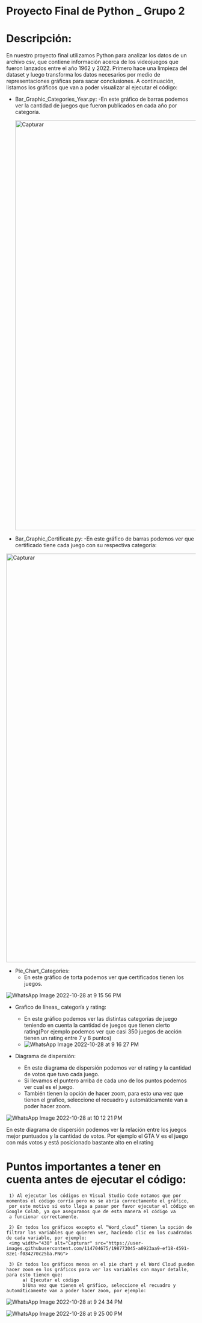 # Proyecto Final de Python _ Grupo 2

# Descripción: 
En nuestro proyecto final utilizamos Python para analizar los datos de un archivo csv, que contiene información acerca de los videojuegos que fueron lanzados entre el año 1962 y 2022. Primero hace una limpieza del dataset y luego transforma los datos necesarios por medio de representaciones gráficas para sacar conclusiones. 
A continuación, listamos los gráficos que van a poder visualizar al ejecutar el código:

- Bar_Graphic_Categories_Year.py: 
     -En este gráfico de barras podemos ver la cantidad de juegos que fueron publicados en cada año por categoría. 

  <img width="1087" alt="Capturar" src="https://user-images.githubusercontent.com/114704675/198758177-06f9e458-0450-4f8a-b37e-4f6ecc06f138.PNG">


- Bar_Graphic_Certificate.py: 
    -En este gráfico de barras podemos ver que certificado tiene cada juego con su respectiva categoría:
    
 <img width="1084" alt="Capturar" src="https://user-images.githubusercontent.com/114704675/198758767-f3a0d668-562b-47bc-b09a-058dc1f7151c.PNG">

- Pie_Chart_Categories:
    - En este gráfico de torta podemos ver que certificados tienen los juegos. 

 ![WhatsApp Image 2022-10-28 at 9 15 56 PM](https://user-images.githubusercontent.com/114704675/198759668-f4161b5b-b453-4231-bd23-1d0ab05abc9a.jpeg)

- Grafico de líneas_ categoría y rating: 
     - En este gráfico podemos ver las distintas categorías de juego teniendo en cuenta la cantidad de juegos que tienen cierto rating(Por ejemplo podemos ver que casi 350 juegos de acción tienen un rating entre 7 y 8 puntos)
     - ![WhatsApp Image 2022-10-28 at 9 16 27 PM](https://user-images.githubusercontent.com/114704675/198770728-977cb35e-4a3c-4eee-a073-1ec0100faaaf.jpeg)


- Diagrama de dispersión: 

    - En este diagrama de dispersión podemos ver el rating y la cantidad de votos que tuvo cada juego. 
    - Si llevamos el puntero arriba de cada uno de los puntos podemos ver cual es el juego. 
    - También tienen la opción de hacer zoom, para esto una vez que tienen el grafico, seleccione el recuadro y automáticamente van a poder hacer zoom. 


![WhatsApp Image 2022-10-28 at 10 12 21 PM](https://user-images.githubusercontent.com/114704675/198771375-ef382e37-dffe-49ff-8d21-c9b4eeeb8ae4.jpeg)

En este diagrama de dispersión podemos ver la relación entre los juegos mejor puntuados y la cantidad de votos. Por ejemplo el GTA V es el juego con más votos y está posicionado bastante alto en el rating


# Puntos importantes a tener en cuenta antes de ejecutar el código: 

     1) Al ejecutar los códigos en Visual Studio Code notamos que por momentos el código corría pero no se abría correctamente el gráfico, 
     por este motivo si esto llega a pasar por favor ejecutar el código en Google Colab, ya que aseguramos que de esta manera el código va 
     a funcionar correctamente. 

     2) En todos los gráficos excepto el “Word_cloud” tienen la opción de filtrar las variables que quieren ver, haciendo clic en los cuadrados de cada variable, por ejemplo:
     <img width="430" alt="Capturar" src="https://user-images.githubusercontent.com/114704675/198773045-a0923aa9-ef18-4591-82e1-f034270c25ba.PNG">

     3) En todos los gráficos menos en el pie chart y el Word Cloud pueden hacer zoom en los gráficos para ver las variables con mayor detalle, para esto tienen que:
          a) Ejecutar el código 
          b)Una vez que tienen el gráfico, seleccione el recuadro y automáticamente van a poder hacer zoom, por ejemplo: 
          
 ![WhatsApp Image 2022-10-28 at 9 24 34 PM](https://user-images.githubusercontent.com/114704675/198773896-154ec927-69dd-408d-960b-386f10dee9db.jpeg)

 ![WhatsApp Image 2022-10-28 at 9 25 00 PM](https://user-images.githubusercontent.com/114704675/198773980-e6f323ea-bec4-4278-a501-4e8bd3d2e0d0.jpeg)


